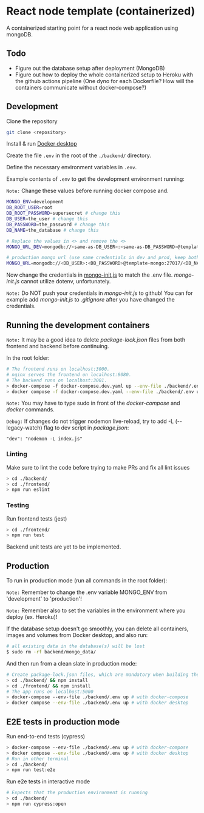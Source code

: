 # React node template (containerized)

A containerized starting point for a react node web application using mongoDB.

## Todo

- Figure out the database setup after deployment (MongoDB)
- Figure out how to deploy the whole containerized setup to Heroku with the github actions pipeline (One dyno for each Dockerfile? How will the containers communicate without docker-compose?)

## Development

Clone the repository

```bash
git clone <repository>
```

Install & run [Docker desktop](https://www.docker.com/products/docker-desktop/)

Create the file `.env` in the root of the `./backend/` directory.

Define the necessary environment variables in `.env`.

Example contents of `.env` to get the development environment running:

`Note:` Change these values before running docker compose and.

```bash
MONGO_ENV=development
DB_ROOT_USER=root
DB_ROOT_PASSWORD=supersecret # change this
DB_USER=the_user # change this
DB_PASSWORD=the_password # change this
DB_NAME=the_database # change this

# Replace the values in <> and remove the <>
MONGO_URL_DEV=mongodb://<same-as-DB_USER>:<same-as-DB_PASSWORD>@template-mongo-dev:27017/<same-as-DB_NAME>

# production mongo url (use same credentials in dev and prod, keep both safe)
MONGO_URL=mongodb://<DB_USER>:<DB_PASSWORD>@template-mongo:27017/<DB_NAME>

```

Now change the credentials in [mongo-init.js](https://github.com/e2f5db0/bill-splitter/blob/master/backend/mongo/mongo-init.js) to match the .env file. *mongo-init.js* cannot utilize dotenv, unfortunately.

`Note:` Do NOT push your credentials in *mongo-init.js* to github! You can for example add *mongo-init.js* to *.gitignore* after you have changed the credentials.

## Running the development containers

`Note:` It may be a good idea to delete *package-lock.json* files from both frontend and backend before continuing.

In the root folder:

```bash
# The frontend runs on localhost:3000.
# nginx serves the frontend on localhost:8080.
# The backend runs on localhost:3001.
> docker-compose -f docker-compose.dev.yaml up --env-file ./backend/.env # with docker-compose
> docker compose -f docker-compose.dev.yaml --env-file ./backend/.env up # with docker desktop
```

`Note:` You may have to type sudo in front of the *docker-compose* and *docker* commands.

`Debug:` If changes do not trigger nodemon live-reload, try to add -L (--legacy-watch) flag to dev script in *package.json*:

```
"dev": "nodemon -L index.js"
```

### Linting

Make sure to lint the code before trying to make PRs and fix all lint issues

```bash
> cd ./backend/
> cd ./frontend/
> npm run eslint
```

### Testing

Run frontend tests (jest)

```bash
> cd ./frontend/
> npm run test
```

Backend unit tests are yet to be implemented.

## Production

To run in production mode (run all commands in the root folder):

`Note:` Remember to change the .env variable MONGO_ENV from 'development' to 'production'!

`Note:` Remember also to set the variables in the environment where you deploy (ex. Heroku)!

If the database setup doesn't go smoothly, you can delete all containers, images and volumes from Docker desktop, and also run:

```bash
# all existing data in the database(s) will be lost
$ sudo rm -rf backend/mongo_data/
```

And then run from a clean slate in production mode:

```bash
# Create package-lock.json files, which are mandatory when building the production docker images
> cd ./backend/ && npm install
> cd ./frontend/ && npm install
# The app runs on localhost:5000
> docker-compose --env-file ./backend/.env up # with docker-compose
> docker compose --env-file ./backend/.env up # with docker desktop
```

## E2E tests in production mode

Run end-to-end tests (cypress)

```bash
> docker-compose --env-file ./backend/.env up # with docker-compose
> docker compose --env-file ./backend/.env up # with docker desktop
# Run in other terminal
> cd ./backend/
> npm run test:e2e
```

Run e2e tests in interactive mode

```bash
# Expects that the production environment is running
> cd ./backend/
> npm run cypress:open
```
 
